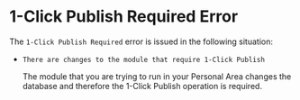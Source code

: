 # 1-Click Publish Required Error

The `1-Click Publish Required` error is issued in the following situation:

* `There are changes to the module that require 1-Click Publish`

  The module that you are trying to run in your Personal Area changes the database and therefore the 1-Click Publish operation is required.

